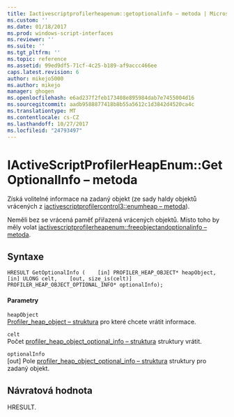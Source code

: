 ```yaml
---
title: Iactivescriptprofilerheapenum::getoptionalinfo – metoda | Microsoft Docs
ms.custom: ''
ms.date: 01/18/2017
ms.prod: windows-script-interfaces
ms.reviewer: ''
ms.suite: ''
ms.tgt_pltfrm: ''
ms.topic: reference
ms.assetid: 99ed9df5-71cf-4c25-b189-af9accc466ee
caps.latest.revision: 6
author: mikejo5000
ms.author: mikejo
manager: ghogen
ms.openlocfilehash: e6ad237f2feb173408e895984dab7e7455004d16
ms.sourcegitcommit: aadb9588877418b8b55a5612c1d3842d4520ca4c
ms.translationtype: MT
ms.contentlocale: cs-CZ
ms.lasthandoff: 10/27/2017
ms.locfileid: "24793497"
---
```

# <a name="iactivescriptprofilerheapenumgetoptionalinfo-method"></a>IActiveScriptProfilerHeapEnum::GetOptionalInfo – metoda
Získá volitelné informace na zadaný objekt (ze sady haldy objektů vrácených z [iactivescriptprofilercontrol3::enumheap – metoda](../../winscript/reference/iactivescriptprofilercontrol3-enumheap-method.md)).  
  
 Neměli bez se vrácená paměť přiřazená vrácených objektů. Místo toho by měly volat [iactivescriptprofilerheapenum::freeobjectandoptionalinfo – metoda](../../winscript/reference/iactivescriptprofilerheapenum-freeobjectandoptionalinfo-method.md).  
  
## <a name="syntax"></a>Syntaxe  
  
```  
HRESULT GetOptionalInfo (    [in] PROFILER_HEAP_OBJECT* heapObject,    [in] ULONG celt,    [out, size_is(celt)] PROFILER_HEAP_OBJECT_OPTIONAL_INFO* optionalInfo);  
```  
  
#### <a name="parameters"></a>Parametry  
 `heapObject`  
 [Profiler_heap_object – struktura](../../winscript/reference/profiler-heap-object-structure.md) pro které chcete vrátit informace.  
  
 `celt`  
 Počet [profiler_heap_object_optional_info – struktura](../../winscript/reference/profiler-heap-object-optional-info-structure.md) struktury vrátit.  
  
 `optionalInfo`  
 [out] Pole [profiler_heap_object_optional_info – struktura](../../winscript/reference/profiler-heap-object-optional-info-structure.md) struktury pro zadaný objekt.  
  
## <a name="return-value"></a>Návratová hodnota  
 HRESULT.